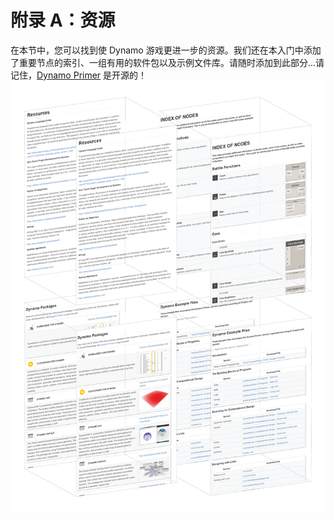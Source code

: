 

# 附录 A：资源

在本节中，您可以找到使 Dynamo 游戏更进一步的资源。我们还在本入门中添加了重要节点的索引、一组有用的软件包以及示例文件库。请随时添加到此部分...请记住，[Dynamo Primer](https://github.com/DynamoDS/DynamoPrimer) 是开源的！![IMAGE](images/A/a-cover.png)

